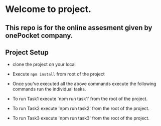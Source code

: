 # Welcome to project.
## This repo is for the online assesment given by onePocket company.

## Project Setup
- clone the project on your local
- Execute `npm install` from root of the project


- Once you've executed all the above commands execute the following commands run the individual tasks.

- To run Task1 execute 'npm run task1' from the root of the project.
- To run Task2 execute 'npm run task2' from the root of the project.
- To run Task3 execute 'npm run task3' from the root of the project.
